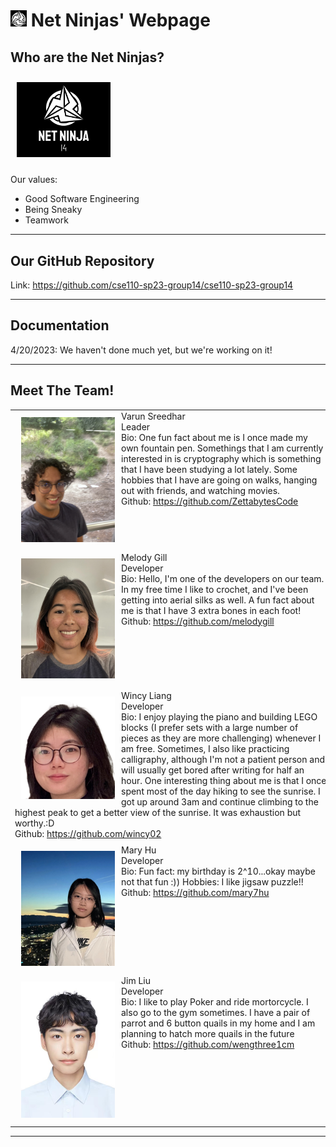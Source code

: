 # <img src="./team_page_images/NetNinjaJustLogo.png" width=26> Net Ninjas' Webpage 

## Who are the Net Ninjas?

<img src="./team_page_images/NetNinjaLogo.jpg" width=150  style="margin: 10px">

Our values:
- Good Software Engineering
- Being Sneaky
- Teamwork

---

## Our GitHub Repository

Link: https://github.com/cse110-sp23-group14/cse110-sp23-group14

---

## Documentation

4/20/2023: We haven't done much yet, but we're working on it!

---

## Meet The Team!
<!-- This is how grids are implemented in Markdown, and the raw looks disgusting. I apologize. -->
| | |
|:-------------------------:|:-------------------------:|
|<div style="text-align: left; width: 500px"><img src="./team_page_images/VarunPic.JPG" width=150  style="float: left; margin: 10px">Varun Sreedhar <br>Leader <br>Bio: One fun fact about me is I once made my own fountain pen. Somethings that I am currently interested in is cryptography which is something that I have been studying a lot lately. Some hobbies that I have are going on walks, hanging out with friends, and watching movies. <br>Github: https://github.com/ZettabytesCode</div>|<div style="text-align: left; width: 500px"><img src="./team_page_images/NicholasPic.jpg" width=150  style="float: left; margin: 10px">Nicholas Nakano <br>Leader <br>Bio: I love music! I play piano, guitar, saxophone and bass. If you don't catch me jamming out in the practice rooms at CPMC, you'll find me working on my car or racing it on the track! <br>Github: https://github.com/Viridian01</div>|
|<div style="text-align: left; width: 500px"><img src="./team_page_images/MelodyPic.jpg" width=150  style="float: left; margin: 10px">Melody Gill <br>Developer <br>Bio: Hello, I'm one of the developers on our team. In my free time I like to crochet, and I've been getting into aerial silks as well. A fun fact about me is that I have 3 extra bones in each foot! <br>Github: https://github.com/melodygill</div>|<div style="text-align: left; width: 500px"><img src="./team_page_images/ChristinaPic.png" width=150  style="float: left; margin: 10px">Christina Tan <br>Developer<br>Bio: My hobbies include reading, skiing, shopping, working at Chipotle, and eating out! My favorite food is pizza. I also love to travel and hope to explore the world. <br>Github: https://github.com/christinakerying</div>|
|<div style="text-align: left; width: 500px"><img src="./team_page_images/YongxiPic.JPG" width=150  style="float: left; margin: 10px">Wincy Liang <br>Developer<br>Bio: I enjoy playing the piano and building LEGO blocks (I prefer sets with a large number of pieces as they are more challenging) whenever I am free. Sometimes, I also like practicing calligraphy, although I'm not a patient person and will usually get bored after writing for half an hour. One interesting thing about me is that I once spent most of the day hiking to see the sunrise. I got up around 3am and continue climbing to the highest peak to get a better view of the sunrise. It was exhaustion but worthy.:D <br>Github: https://github.com/wincy02</div>|<div style="text-align: left; width: 500px"><img src="./team_page_images/JisolPic.jpeg" width=150  style="float: left; margin: 10px">Jisol Park <br>Developer<br>Bio: Some of my hobbies are snowboarding, pottery and reading! I like finding new study spots in San Diego and I love spicy food! <br>Github: https://github.com/JISOLPARK</div>|
|<div style="text-align: left; width: 500px"><img src="./team_page_images/QijunPic.jpeg" width=150  style="float: left; margin: 10px">Mary Hu <br>Developer<br>Bio: Fun fact: my birthday is 2^10...okay maybe not that fun :)) Hobbies: I like jigsaw puzzle!! <br>Github: https://github.com/mary7hu</div>|<div style="text-align: left; width: 500px"><img src="./team_page_images/TimPic.jpg" width=150  style="float: left; margin: 10px">Tim Lacaba <br>Designer<br>Bio: Fun fact: I transferred from a community college in the Bay. My hobbies consist of camping and playing video games. I really want to learn Filipino so I can visit the Philippines and explore on my own. <br>Github: https://github.com/tlacaba</div>|
|<div style="text-align: left; width: 500px"><img src="./team_page_images/JimPic.jpg" width=150  style="float: left; margin: 10px">Jim Liu <br>Developer<br>Bio: I like to play Poker and ride mortorcycle. I also go to the gym sometimes. I have a pair of parrot and 6 button quails in my home and I am planning to hatch more quails in the future <br>Github: https://github.com/wengthree1cm</div>|<div style="text-align: left; width: 500px"><img src="./team_page_images/YulinPic.png" width=150  style="float: left; margin: 10px">Luke Luo<br>Developer<br>Bio: I’m interested in coding, traveling and delicious food. <br>Github: https://github.com/Mive667</div>|

---




   







